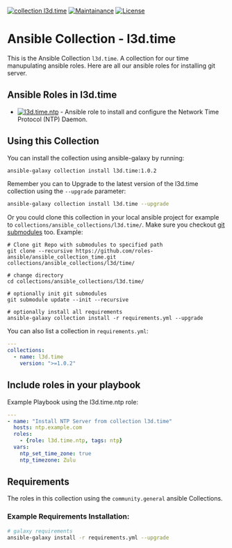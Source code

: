 [![collection l3d.time](https://ansible.l3d.space/svg/l3d.time_ansible-collection_collection.svg)](https://galaxy.ansible.com/ui/repo/published/l3d.time/)
[![Maintainance](https://ansible.l3d.space/svg/l3d.time_maintainance_collection.svg)](https://ansible.l3d.space/#l3d.time)
[![License](https://ansible.l3d.space/svg/l3d.time_license_collection.svg)](LICENSE)

 Ansible Collection - l3d.time
============================

This is the Ansible Collection ``l3d.time``. A collection for our time manupulating ansible roles.
Here are all our ansible roles for installing git server.

## Ansible Roles in l3d.time
- [![l3d.time.ntp](https://ansible.l3d.space/svg/l3d.time.ntp_ansible-role.svg)](https://github.com/roles-ansible/ansible_role_ntp.git) - Ansible role to install and configure the Network Time Protocol (NTP) Daemon.

## Using this Collection
You can install the collection using ansible-galaxy by running:
```bash
ansible-galaxy collection install l3d.time:1.0.2
```

Remember you can to Upgrade to the latest version of the l3d.time collection using the ``--upgrade`` parameter:
```bash
ansible-galaxy collection install l3d.time --upgrade
```


Or you could clone this collection in your local ansible project for example to ``collections/ansible_collections/l3d.time/``. Make sure you checkout [git submodules](https://git-scm.com/docs/git-submodule) too. Example:
```
# Clone git Repo with submodules to specified path
git clone --recursive https://github.com/roles-ansible/ansible_collection_time.git collections/ansible_collections/l3d/time/

# change directory
cd collections/ansible_collections/l3d.time/

# optionally init git submodules
git submodule update --init --recursive

# optionally install all requirements
ansible-galaxy collection install -r requirements.yml --upgrade
```

You can also list a collection in ``requirements.yml``:
```yaml
---
collections:
  - name: l3d.time
    version: ">=1.0.2"
```

## Include roles in your playbook
Example Playbook using the l3d.time.ntp role:
```yaml
---
- name: "Install NTP Server from collection l3d.time"
  hosts: ntp.example.com
  roles:
    - {role: l3d.time.ntp, tags: ntp}
  vars:
    ntp_set_time_zone: true
    ntp_timezone: Zulu
```

## Requirements
The roles in this collection using the ``community.general`` ansible Collections.

### Example Requirements Installation:
```bash
# galaxy requirements
ansible-galaxy install -r requirements.yml --upgrade
```
